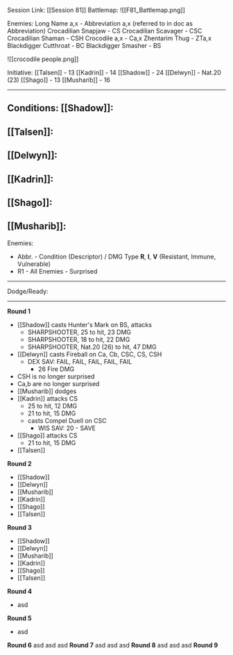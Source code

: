 Session Link:
[[Session 81]]
Battlemap:
![[F81_Battlemap.png]]

Enemies:
Long Name a,x - Abbreviation a,x (referred to in doc as Abbreviation)
Crocadilian Snapjaw - CS
Crocadilian Scavager - CSC
Crocadilian Shaman - CSH
Crocodile a,x - Ca,x
Zhentarim Thug - ZTa,x
Blackdigger Cutthroat - BC
Blackdigger Smasher - BS

![[crocodile people.png]]

Initiative:
[[Talsen]] - 13
[[Kadrin]] - 14
[[Shadow]] - 24
[[Delwyn]] - Nat.20 (23)
[[Shago]] - 13
[[Musharib]] - 16

---
Conditions:
[[Shadow]]:
- 

[[Talsen]]:
- 

[[Delwyn]]:
- 

[[Kadrin]]:
- 

[[Shago]]: 
- 

[[Musharib]]:
- 

Enemies:
- Abbr. - Condition (Descriptor) / DMG Type __R__, __I__, __V__ (Resistant, Immune, Vulnerable)
- R1 - All Enemies - Surprised
---
Dodge/Ready:


---
**Round 1**
- [[Shadow]] casts Hunter's Mark on BS, attacks
	- SHARPSHOOTER, 25 to hit, 23 DMG
	- SHARPSHOOTER, 18 to hit, 22 DMG
	- SHARPSHOOTER, Nat.20 (26) to hit, 47 DMG
- [[Delwyn]] casts Fireball on Ca, Cb, CSC, CS, CSH
	- DEX SAV: FAIL, FAIL, FAIL, FAIL, FAIL
		- 26 Fire DMG
- CSH is no longer surprised
- Ca,b are no longer surprised
- [[Musharib]] dodges
- [[Kadrin]] attacks CS
	- 25 to hit, 12 DMG
	- 21 to hit, 15 DMG
	- casts Compel Duell on CSC
		- WIS SAV: 20 - SAVE
- [[Shago]] attacks CS
	- 21 to hit, 15 DMG
- [[Talsen]]

**Round 2**
- [[Shadow]]
- [[Delwyn]]
- [[Musharib]]
- [[Kadrin]]
- [[Shago]]
- [[Talsen]]

**Round 3**
- [[Shadow]]
- [[Delwyn]]
- [[Musharib]]
- [[Kadrin]]
- [[Shago]]
- [[Talsen]]

**Round 4**
- asd

**Round 5**
- asd

**Round 6**
asd
asd
asd
**Round 7**
asd
asd
asd
**Round 8**
asd
asd
asd
**Round 9**
